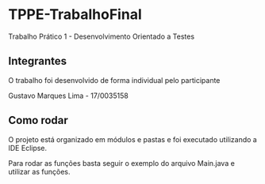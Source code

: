 # TPPE-TrabalhoFinal

Trabalho Prático 1 - Desenvolvimento Orientado a Testes

## Integrantes

O trabalho foi desenvolvido de forma individual pelo participante 

Gustavo Marques Lima - 17/0035158


## Como rodar

O projeto está organizado em módulos e pastas e foi executado utilizando a IDE Eclipse. 

Para rodar as funções basta seguir o exemplo do arquivo Main.java e utilizar as funções.

